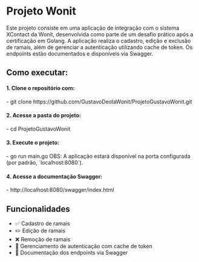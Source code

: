 <h1>Projeto Wonit</h1>
Este projeto consiste em uma aplicação de integração com o sistema XContact da Wonit, desenvolvida como parte de um desafio prático após a certificação em Golang. A aplicação realiza o cadastro, edição e exclusão de ramais, além de gerenciar a autenticação utilizando cache de token. Os endpoints estão documentados e disponíveis via Swagger.

## Como executar:

<h4>1. Clone o repositório com:</h4>
- git clone https://github.com/GustavoDeolaWonit/ProjetoGustavoWonit.git
  
<h4>2. Acesse a pasta do projeto:</h4>
- cd ProjetoGustavoWonit

<h4>3. Execute o projeto:</h4>
- go run main.go
OBS: A aplicação estará disponível na porta configurada (por padrão, `localhost:8080`).

<h4>4. Acesse a documentação Swagger:</h4>
- http://localhost:8080/swagger/index.html

## Funcionalidades

- ✅ Cadastro de ramais
- ✏️ Edição de ramais
- ❌ Remoção de ramais
- 🔐 Gerenciamento de autenticação com cache de token
- 📄 Documentação dos endpoints via Swagger
